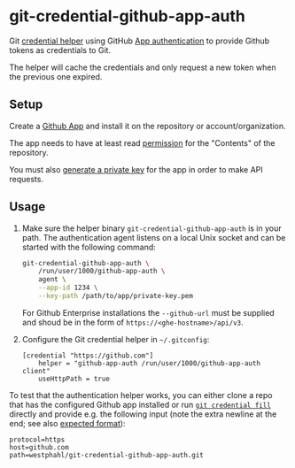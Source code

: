 # git-credential-github-app-auth

Git [credential
helper](https://git-scm.com/docs/gitcredentials#_custom_helpers) using GitHub
[App
authentication](https://docs.github.com/en/developers/apps/building-github-apps/authenticating-with-github-apps)
to provide Github tokens as credentials to Git.

The helper will cache the credentials and only request a new token when the
previous one expired.

## Setup

Create a [Github
App](https://docs.github.com/en/apps/creating-github-apps/creating-github-apps/creating-a-github-app)
and install it on the repository or account/organization.

The app needs to have at least read
[permission](https://docs.github.com/en/apps/maintaining-github-apps/editing-a-github-apps-permissions)
for the "Contents" of the repository.

You must also [generate a private
key](https://docs.github.com/en/apps/creating-github-apps/authenticating-with-a-github-app/authenticating-with-github-apps#generating-a-private-key)
for the app in order to make API requests.

## Usage

1. Make sure the helper binary `git-credential-github-app-auth` is in your path.
   The authentication agent listens on a local Unix socket and can be started with
   the following command:

   ```sh
   git-credential-github-app-auth \
       /run/user/1000/github-app-auth \
       agent \
       --app-id 1234 \
       --key-path /path/to/app/private-key.pem
   ```

   For Github Enterprise installations the `--github-url` must be supplied and
   shoud be in the form of `https://<ghe-hostname>/api/v3`.

2. Configure the Git credential helper in `~/.gitconfig`:

   ```git
   [credential "https://github.com"]
       helper = "github-app-auth /run/user/1000/github-app-auth client"
       useHttpPath = true
   ```

To test that the authentication helper works, you can either clone a repo that
has the configured Github app installed or run [`git credential
fill`](https://git-scm.com/docs/git-credential) directly and provide e.g. the
following input (note the extra newline at the end; see also [expected
format](https://git-scm.com/docs/git-credential#IOFMT)):

```
protocol=https
host=github.com
path=westphahl/git-credential-github-app-auth.git

```
